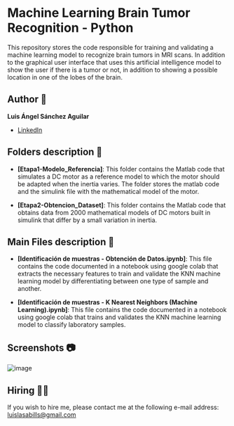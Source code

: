 # Machine Learning Brain Tumor Recognition - Python
This repository stores the code responsible for training and validating a machine learning model to recognize brain tumors in MRI scans. In addition to the graphical user interface that uses this artificial intelligence model to show the user if there is a tumor or not, in addition to showing a possible location in one of the lobes of the brain.

## Author 👤
**Luis Ángel Sánchez Aguilar**

* [LinkedIn](https://www.linkedin.com/in/sanchezluismachinelearning/)

## Folders description 📁

* **[Etapa1-Modelo_Referencia]**: This folder contains the Matlab code that simulates a DC motor as a reference model to which the motor should be adapted when the inertia varies. The folder stores the matlab code and the simulink file with the mathematical model of the motor.

* **[Etapa2-Obtencion_Dataset]**: This folder contains the Matlab code that obtains data from 2000 mathematical models of DC motors built in simulink that differ by a small variation in inertia. 

## Main Files description 📘

* **[Identificación de muestras - Obtención de Datos.ipynb]**: This file contains the code documented in a notebook using google colab that extracts the necessary features to train and validate the KNN machine learning model by differentiating between one type of sample and another.

* **[Identificación de muestras - K Nearest Neighbors (Machine Learning).ipynb]**: This file contains the code documented in a notebook using google colab that trains and validates the KNN machine learning model to classify laboratory samples.

## Screenshots 📷
![image](https://user-images.githubusercontent.com/118120048/203473828-05e3a774-e46b-4f84-85dd-5f1474cd7a00.png)

## Hiring 🤝🏿
If you wish to hire me, please contact me at the following e-mail address: luislasabills@gmail.com
